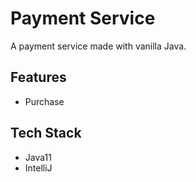 # Payment Service
A payment service made with vanilla Java.

## Features
- Purchase

## Tech Stack
- Java11
- IntelliJ

